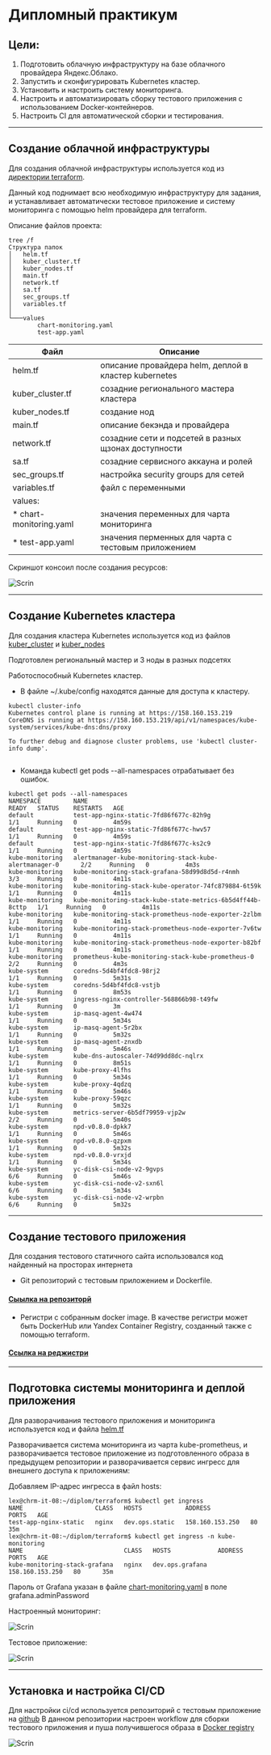 # Дипломный практикум


## Цели:
1. Подготовить облачную инфраструктуру на базе облачного провайдера Яндекс.Облако.
2. Запустить и сконфигурировать Kubernetes кластер.
3. Установить и настроить систему мониторинга.
4. Настроить и автоматизировать сборку тестового приложения с использованием Docker-контейнеров.
5. Настроить CI для автоматической сборки и тестирования.

---
## Создание облачной инфраструктуры

Для создания облачной инфраструктуры используется код из [директории terraform](./terraform).

Данный код поднимает всю необходимую инфраструктуру для задания, и устанавливает автоматически тестовое приложение и систему мониторинга с помощью helm провайдера для terraform.

Описание файлов проекта:
```commandline
tree /f        
Структура папок
│   helm.tf
│   kuber_cluster.tf
│   kuber_nodes.tf
│   main.tf
│   network.tf
│   sa.tf
│   sec_groups.tf
│   variables.tf
│
└───values
        chart-monitoring.yaml
        test-app.yaml

```
| Файл | Описание                                              |
|------|-------------------------------------------------------|
|helm.tf | описание провайдера helm, деплой в кластер kubernetes |
|kuber_cluster.tf | созадние регионального мастера кластера               | 
|kuber_nodes.tf| создание нод                                          |
|main.tf| описание бекэнда и провайдера                         |
|network.tf| созадние сети и подсетей в разных щзонах доступности  |
|sa.tf| созадние сервисного аккауна и ролей                   |
|sec_groups.tf| настройка security groups для сетей                   |
|variables.tf| файл с переменными                                    |
|values:|                                                       |
|* chart-monitoring.yaml| значения переменных для чарта мониторинга             |
|* test-app.yaml| значения перменных для чарта с тестовым приложением   |


Скриншот консоил после создания ресурсов: 

![Scrin](img/ycloud.jpg)

---
## Создание Kubernetes кластера

Для создания кластера Kubernetes используется код из файлов [kuber_cluster](terraform/kuber_cluster.tf) и [kuber_nodes](terraform/kuber_nodes.tf)

Подготовлен региональный мастер и 3 ноды в разных подсетях

Работоспособный Kubernetes кластер.
* В файле ~/.kube/config находятся данные для доступа к кластеру.

```commandline
kubectl cluster-info
Kubernetes control plane is running at https://158.160.153.219
CoreDNS is running at https://158.160.153.219/api/v1/namespaces/kube-system/services/kube-dns:dns/proxy

To further debug and diagnose cluster problems, use 'kubectl cluster-info dump'.


```
* Команда kubectl get pods --all-namespaces отрабатывает без ошибок.

```commandline
kubectl get pods --all-namespaces
NAMESPACE         NAME                                                        READY   STATUS    RESTARTS   AGE
default           test-app-nginx-static-7fd86f677c-82h9g                      1/1     Running   0          4m59s
default           test-app-nginx-static-7fd86f677c-hwv57                      1/1     Running   0          4m59s
default           test-app-nginx-static-7fd86f677c-ks2c9                      1/1     Running   0          4m59s
kube-monitoring   alertmanager-kube-monitoring-stack-kube-alertmanager-0      2/2     Running   0          4m3s
kube-monitoring   kube-monitoring-stack-grafana-58d99d8d5d-r4nmh              3/3     Running   0          4m11s
kube-monitoring   kube-monitoring-stack-kube-operator-74fc879884-6t59k        1/1     Running   0          4m11s
kube-monitoring   kube-monitoring-stack-kube-state-metrics-6b5d4ff44b-8cttp   1/1     Running   0          4m11s
kube-monitoring   kube-monitoring-stack-prometheus-node-exporter-2zlbm        1/1     Running   0          4m11s
kube-monitoring   kube-monitoring-stack-prometheus-node-exporter-7v6tw        1/1     Running   0          4m11s
kube-monitoring   kube-monitoring-stack-prometheus-node-exporter-b82bf        1/1     Running   0          4m11s
kube-monitoring   prometheus-kube-monitoring-stack-kube-prometheus-0          2/2     Running   0          4m3s
kube-system       coredns-5d4bf4fdc8-98rj2                                    1/1     Running   0          5m31s
kube-system       coredns-5d4bf4fdc8-vstjb                                    1/1     Running   0          8m53s
kube-system       ingress-nginx-controller-568866b98-t49fw                    1/1     Running   0          3m
kube-system       ip-masq-agent-4w474                                         1/1     Running   0          5m34s
kube-system       ip-masq-agent-5r2bx                                         1/1     Running   0          5m32s
kube-system       ip-masq-agent-znxdb                                         1/1     Running   0          5m46s
kube-system       kube-dns-autoscaler-74d99dd8dc-nqlrx                        1/1     Running   0          8m51s
kube-system       kube-proxy-4lfhs                                            1/1     Running   0          5m34s
kube-system       kube-proxy-4qdzq                                            1/1     Running   0          5m46s
kube-system       kube-proxy-59qzc                                            1/1     Running   0          5m32s
kube-system       metrics-server-6b5df79959-vjp2w                             2/2     Running   0          5m40s
kube-system       npd-v0.8.0-dpkk7                                            1/1     Running   0          5m46s
kube-system       npd-v0.8.0-qzpxm                                            1/1     Running   0          5m32s
kube-system       npd-v0.8.0-vrxjd                                            1/1     Running   0          5m34s
kube-system       yc-disk-csi-node-v2-9gvps                                   6/6     Running   0          5m46s
kube-system       yc-disk-csi-node-v2-sxn6l                                   6/6     Running   0          5m34s
kube-system       yc-disk-csi-node-v2-wrpbn                                   6/6     Running   0          5m32s
```
---
## Создание тестового приложения

Для создания тестового статичного сайта использовался код найденный на просторах интернета

* Git репозиторий с тестовым приложением и Dockerfile.
#### [Сыылка на репозиторй](https://github.com/Apoddubniy/app-nginx)
* Регистри с собранным docker image. В качестве регистри может быть DockerHub или Yandex Container Registry, созданный также с помощью terraform.
#### [Ссылка на реджистри](https://hub.docker.com/r/avpoddubniy/test-app/tags)

---

## Подготовка cистемы мониторинга и деплой приложения

Для разворачивания тестового приложения и мониторинга используется код и файла [helm.tf](terraform/helm.tf)

Разворачивается система мониторинга из чарта kube-prometheus, и разворачивается тестовое приложение из подготовленного образа в предыдущем репозитории и разворачивается 
сервис ингресс для внешнего доступа к приложениям:  

Добавляем IP-адрес ингресса в файл hosts:

```commandline
lex@chrm-it-08:~/diplom/terraform$ kubectl get ingress
NAME                    CLASS   HOSTS            ADDRESS           PORTS   AGE
test-app-nginx-static   nginx   dev.ops.static   158.160.153.250   80      35m
lex@chrm-it-08:~/diplom/terraform$ kubectl get ingress -n kube-monitoring
NAME                            CLASS   HOSTS             ADDRESS           PORTS   AGE
kube-monitoring-stack-grafana   nginx   dev.ops.grafana   158.160.153.250   80      35m

```
Пароль от Grafana указан в файле [chart-monitoring.yaml](values/chart-monitoring.yaml) в поле grafana.adminPassword

Настроенный мониторинг:

![Scrin](img/grafana.jpg)

Тестовое приложение:

![Scrin](img/static.jpg)

---
## Установка и настройка CI/CD

Для настройки ci/cd используется репозиторий с тестовым приложение на [github](https://github.com/Apoddubniy/app-nginx)
В данном репозитории настроен workflow для сборки тестового приложения и пуша получившегося образа в [Docker registry](https://hub.docker.com/r/avpoddubniy/test-app/tags)

![Scrin](img/flow.jpg)